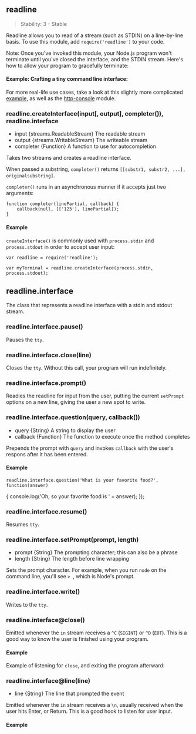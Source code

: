 ## readline

> Stability: 3 - Stable
    
Readline allows you to read of a stream (such as STDIN) on a line-by-line basis.
To use this module, add `require('readline')` to your code.

Note: Once you've invoked this module, your Node.js program won't terminate
until you've closed the interface, and the STDIN stream. Here's how to allow
your program to gracefully terminate:

<script src='http://snippets.c9.io/github.com/c9/nodemanual.org-examples/nodejs_ref_guide/readline/readline.escaping.js?linestart=3&lineend=0&showlines=false' defer='defer'></script>


#### Example: Crafting a tiny command line interface:

<script src='http://snippets.c9.io/github.com/c9/nodemanual.org-examples/nodejs_ref_guide/readline/readline.js?linestart=3&lineend=0&showlines=false' defer='defer'></script>
For more real-life use cases, take a look at this slightly more complicated
[example](https://gist.github.com/901104), as well as the
[http-console](https://github.com/cloudhead/http-console) module.


### readline.createInterface(input[, output], completer()), readline.interface
- input {streams.ReadableStream}   The readable stream
- output {streams.WritableStream}   The writeable stream
- completer {Function}   A function to use for autocompletion

Takes two streams and creates a readline interface. 

When passed a substring, `completer()` returns `[[substr1, substr2, ...],
originalsubstring]`.

`completer()` runs in an asynchronous manner if it accepts just two arguments:

    function completer(linePartial, callback) {
        callback(null, [['123'], linePartial]);
    }

#### Example

`createInterface()` is commonly used with `process.stdin` and `process.stdout`
in order to accept user input:

    var readline = require('readline');

    var myTerminal = readline.createInterface(process.stdin, process.stdout);
  

 
## readline.interface

The class that represents a readline interface with a stdin and stdout stream.


### readline.interface.pause()

Pauses the `tty`.



### readline.interface.close(line)

Closes the `tty`. Without this call, your program will run indefinitely.


  
### readline.interface.prompt()

Readies the readline for input from the user, putting the current `setPrompt`
options on a new line, giving the user a new spot to write.

 


### readline.interface.question(query, callback())
- query {String}  A string to display the user
- callback {Function}  The function to execute once the method completes

Prepends the prompt with `query` and invokes `callback` with the user's respons
after it has been entered.

#### Example

    readline.interface.question('What is your favorite food?', function(answer)
{
      console.log('Oh, so your favorite food is ' + answer);
    });
  

 


### readline.interface.resume()

Resumes `tty`.




### readline.interface.setPrompt(prompt, length)
- prompt {String}   The prompting character; this can also be a phrase
- length {String}   The length before line wrapping

Sets the prompt character. For example, when you run `node` on the command line,
you'll see `> `, which is Node's prompt.

 


### readline.interface.write()

Writes to the `tty`.



### readline.interface@close()



Emitted whenever the `in` stream receives a `^C` (`SIGINT`) or `^D` (`EOT`).
This is a good way to know the user is finished using your program.

#### Example

Example of listening for `close`, and exiting the program afterward:

<script src='http://snippets.c9.io/github.com/c9/nodemanual.org-examples/nodejs_ref_guide/readline/readline.close.js?linestart=3&lineend=0&showlines=false' defer='defer'></script>    
 

### readline.interface@line(line)
- line {String}  The line that prompted the event


Emitted whenever the `in` stream receives a `\n`, usually received when the user
hits Enter, or Return. This is a good hook to listen for user input.

#### Example

<script src='http://snippets.c9.io/github.com/c9/nodemanual.org-examples/nodejs_ref_guide/readline/readline.line.js?linestart=3&lineend=0&showlines=false' defer='defer'></script>